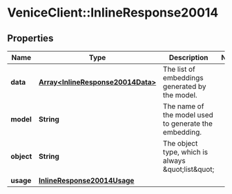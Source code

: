 # VeniceClient::InlineResponse20014

## Properties
Name | Type | Description | Notes
------------ | ------------- | ------------- | -------------
**data** | [**Array&lt;InlineResponse20014Data&gt;**](InlineResponse20014Data.md) | The list of embeddings generated by the model. | 
**model** | **String** | The name of the model used to generate the embedding. | 
**object** | **String** | The object type, which is always \&quot;list\&quot; | 
**usage** | [**InlineResponse20014Usage**](InlineResponse20014Usage.md) |  | 

